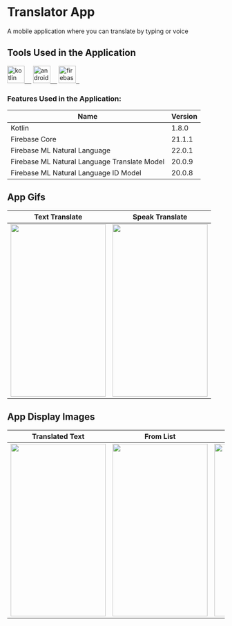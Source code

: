 # Translator App
A mobile application where you can translate by typing or voice

## Tools Used in the Application

<a href="https://kotlinlang.org/" rel="nofollow"><img alt="kotlin" src="https://upload.wikimedia.org/wikipedia/commons/7/74/Kotlin_Icon.png" width="40" style="max-width: 100%;">&nbsp;&nbsp;&nbsp;&nbsp;</a>
<a href="https://developer.android.com/studio" rel="nofollow"><img alt="android_studio" src="https://github.com/yyigityesiladaa/yyigityesiladaa/blob/main/database_and_tool_icons/android_studio.svg" width="40" style="max-width: 100%;">&nbsp;&nbsp;&nbsp;&nbsp;</a>
<a href="https://firebase.google.com/" target="_blank" rel="noreferrer"> <img src="https://www.vectorlogo.zone/logos/firebase/firebase-icon.svg" alt="firebase" width="40" height="40"/>&nbsp;&nbsp;</a>

### Features Used in the Application:
                    
Name  | Version
------------- | -------------
Kotlin | 1.8.0
Firebase Core | 21.1.1
Firebase ML Natural Language  | 22.0.1
Firebase ML Natural Language Translate Model  | 20.0.9
Firebase ML Natural Language ID Model  | 20.0.8
</p>

## App Gifs

Text Translate  | Speak Translate
------------- | -------------
<a><img src="https://github.com/yigityesiladaa/android_translator_app/blob/main/app_gifs/text_translate.gif" data-canonical-src="https://gyazo.com/eb5c5741b6a9a16c692170a41a49c858.png" width="220" height="400" /></a> | <a><img src="https://github.com/yigityesiladaa/android_translator_app/blob/main/app_gifs/speak_translate.gif" data-canonical-src="https://gyazo.com/eb5c5741b6a9a16c692170a41a49c858.png" width="220" height="400" /></a>


## App Display Images

Translated Text  | From List | To List
------------- | ------------- | -------------
<a><img src="https://github.com/yigityesiladaa/android_translator_app/blob/main/app_images/translated_text.png" data-canonical-src="https://gyazo.com/eb5c5741b6a9a16c692170a41a49c858.png" width="220" height="400" /></a> | <a><img src="https://github.com/yigityesiladaa/android_translator_app/blob/main/app_images/from_list.png" data-canonical-src="https://gyazo.com/eb5c5741b6a9a16c692170a41a49c858.png" width="220" height="400" /></a> | <a><img src="https://github.com/yigityesiladaa/android_translator_app/blob/main/app_images/to_list.png" data-canonical-src="https://gyazo.com/eb5c5741b6a9a16c692170a41a49c858.png" width="220" height="400" /></a>

